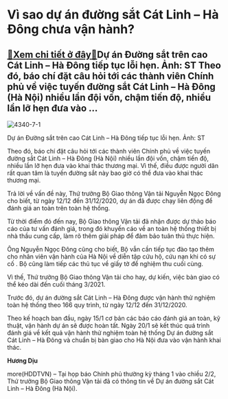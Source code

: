 Vì sao dự án đường sắt Cát Linh – Hà Đông chưa vận hành?
========================================================

[:gift:Xem chi tiết ở đây:gift:](https://hddtvn.com/vi-sao-du-an-duong-sat-cat-linh-ha-dong-chua-van-hanh/)Dự án Đường sắt trên cao Cát Linh – Hà Đông tiếp tục lỗi hẹn. Ảnh: ST Theo đó, báo chí đặt câu hỏi tới các thành viên Chính phủ về việc tuyến đường sắt Cát Linh – Hà Đông (Hà Nội) nhiều lần đội vốn, chậm tiến độ, nhiều lần lỡ hẹn đưa vào …
-----------------------------------------------------------------------------------------------------------------------------------------------------------------------------------------------------------------------------------------------





![4340-7-1](https://hddtvn.com/wp-content/uploads/2021/02/25140134.jpg "Dự án Đường sắt trên cao Cát Linh - Hà Đông tiếp tục lỗi hẹn. 	Ảnh: ST")


Dự án Đường sắt trên cao Cát Linh – Hà Đông tiếp tục lỗi hẹn. Ảnh: ST



Theo đó, báo chí đặt câu hỏi tới các thành viên Chính phủ về việc tuyến đường sắt Cát Linh – Hà Đông (Hà Nội) nhiều lần đội vốn, chậm tiến độ, nhiều lần lỡ hẹn đưa vào khai thác thương mại. Vì thế, điều được người dân rất quan tâm là tuyến đường sắt này bao giờ có thể đưa vào khai thác thương mại.


Trả lời về vấn đề này, Thứ trưởng Bộ Giao thông Vận tải Nguyễn Ngọc Đông cho biết, từ ngày 12/12 đến 31/12/2020, dự án đã được chạy liên động để đánh giá an toàn trên toàn hệ thống.


Từ thời điểm đó đến nay, Bộ Giao thông Vận tải đã nhận được dự thảo báo cáo của tư vấn đánh giá, trong đó khuyến cáo về an toàn hệ thống thiết bị nhà thầu cung cấp, làm rõ thêm giải pháp để đảm bảo tuân thủ thực hiện.


Ông Nguyễn Ngọc Đông cũng cho biết, Bộ vẫn cần tiếp tục đào tạo thêm cho nhân viên vận hành của Hà Nội về diễn tập cứu hộ, cứu nạn khi có sự cố . Bộ cũng làm tiếp các thủ tục về giấy tờ để nghiệm thu cuối cùng.


Vì thế, Thứ trưởng Bộ Giao thông Vận tải cho hay, dự kiến, việc bàn giao có thể kéo dài đến cuối tháng 3/2021.


Trước đó, dự án đường sắt Cát Linh – Hà Đông được vận hành thử nghiệm toàn hệ thống theo 166 quy trình, từ ngày 12/12 đến 31/12/2020.


Theo kế hoạch ban đầu, ngày 15/1 cơ bản các báo cáo đánh giá an toàn, kỹ thuật, vận hành dự án sẽ được hoàn tất. Ngày 20/1 sẽ kết thúc quá trình đánh giá về kết quả vận hành thử nghiệm toàn hệ thống Dự án đường sắt Cát Linh – Hà Đông và chuẩn bị bàn giao cho Hà Nội đưa vào vận hành khai thác.




**Hương Dịu**



more(HDDTVN) – Tại họp báo Chính phủ thường kỳ tháng 1 vào chiều 2/2, Thứ trưởng Bộ Giao thông Vận tải đã có thông tin về Dự án đường sắt Cát Linh – Hà Đông (Hà Nội).

